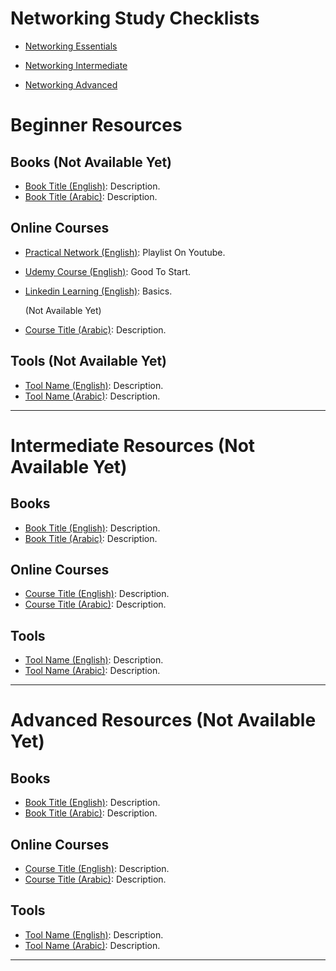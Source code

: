 # Networking Study Checklists

- [Networking Essentials](Networking%20Essentials.md)

- [Networking Intermediate](Networking%20Intermediate.md)

- [Networking Advanced](Networking%20Advanced.md)

# Beginner Resources

## Books (Not Available Yet)
- [Book Title (English)](link): Description.
- [Book Title (Arabic)](link): Description.

## Online Courses
- [Practical Network (English)](https://www.youtube.com/playlist?list=PLIFyRwBY_4bRLmKfP1KnZA6rZbRHtxmXi): Playlist On Youtube.
- [Udemy Course (English)](https://www.udemy.com/course/networking-concepts-for-beginners/): Good To Start.
- [Linkedin Learning (English)](https://www.linkedin.com/learning/networking-foundations-networking-basics/welcome-to-the-network): Basics.

  (Not Available Yet)
- [Course Title (Arabic)](link): Description.

## Tools (Not Available Yet)
- [Tool Name (English)](link): Description.
- [Tool Name (Arabic)](link): Description.

---

# Intermediate Resources (Not Available Yet)

## Books
- [Book Title (English)](link): Description.
- [Book Title (Arabic)](link): Description.

## Online Courses
- [Course Title (English)](link): Description.
- [Course Title (Arabic)](link): Description.

## Tools
- [Tool Name (English)](link): Description.
- [Tool Name (Arabic)](link): Description.

---

# Advanced Resources (Not Available Yet)

## Books
- [Book Title (English)](link): Description.
- [Book Title (Arabic)](link): Description.

## Online Courses
- [Course Title (English)](link): Description.
- [Course Title (Arabic)](link): Description.

## Tools
- [Tool Name (English)](link): Description.
- [Tool Name (Arabic)](link): Description.

---
